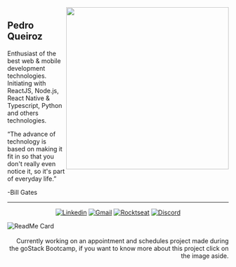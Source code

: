 <img align="right" src="https://user-images.githubusercontent.com/54639269/90529186-cf007f80-e149-11ea-81c1-619a2ff92183.png" width="370"/>

## Pedro Queiroz

Enthusiast of the best web & mobile development technologies. Initiating with ReactJS, Node.js, React Native & Typescript, Python and others technologies.


“The advance of technology is based on making it fit in so that you don't really even notice it, so it's part of everyday life.”

-Bill Gates

--------

<div align="center">

<a href="https://www.linkedin.com/in/pmqueiroz/"><img src="https://img.shields.io/badge/-PedroQueiroz-blue?style=for-the-badge&logo=Linkedin&logoColor=white&link=https://www.linkedin.com/in/pmqueiroz/" alt="Linkedin"/></a>
<a href="mailto:contact@pmqueiroz.me"><img src="https://img.shields.io/badge/-contact@pmqueiroz.me-c14438?style=for-the-badge&logo=Gmail&logoColor=white&link=mailto:contact@pmqueiroz.me" alt="Gmail"/></a>
<a href="https://app.rocketseat.com.br/me/pedro-queiroz-1566986867"><img src="https://img.shields.io/badge/-Pedro%20Queiroz-%239466FF?style=for-the-badge&logo=data:image/png;base64,iVBORw0KGgoAAAANSUhEUgAAABAAAAAQCAMAAAAoLQ9TAAAALVBMVEVHcExxWsF0XMJzXMJxWcFsUsD///9jRrzY0u6Xh9Gsn9n39fyMecy0qd2bjNJWBT0WAAAABHRSTlMA2Do606wF2QAAAGlJREFUGJVdj1cWwCAIBLEsRU3uf9xobDH8+GZwUYi8i6ucJwrxKE+7D0G9Q4vlYqtmCSjndr4CgCgzlyFgfKfKCVO0LrPKjmiqMxGXkJwNnXskqWG+1oSM+BSwD8f29YLNjvx/OQrn+g99oQSoNmt3PgAAAABJRU5ErkJggg==" alt="Rocktseat"/></a>
<a href="discord://"><img src="https://img.shields.io/badge/-peam%234119-%237289DA?style=for-the-badge&logo=Discord&logoColor=white&link=discord://" alt="Discord"/></a>

</div>

<a href="https://github.com/pmqueiroz/goBarber"><img align="left" src="https://github-readme-stats.vercel.app/api/pin/?username=pmqueiroz&repo=goBarber" alt="ReadMe Card"/></a>

<div align="right">

<br>
<br>
Currently working on an appointment and schedules project made during the goStack Bootcamp, if you want to know more about this project click on the image aside.

</div>


<!---
<a href="https://github.com/pmqueiroz/github-readme-stats">
  <img align="left" src="https://github-readme-stats.vercel.app/api?username=pmqueiroz&show_icons=true" />
</a>
-->
